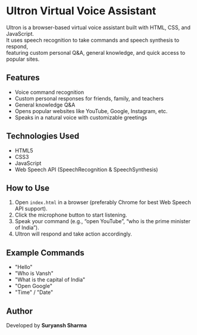 # Ultron Virtual Voice Assistant

Ultron is a browser-based virtual voice assistant built with HTML, CSS, and JavaScript.  
It uses speech recognition to take commands and speech synthesis to respond,  
featuring custom personal Q&A, general knowledge, and quick access to popular sites.

## Features
- Voice command recognition
- Custom personal responses for friends, family, and teachers
- General knowledge Q&A
- Opens popular websites like YouTube, Google, Instagram, etc.
- Speaks in a natural voice with customizable greetings

## Technologies Used
- HTML5
- CSS3
- JavaScript
- Web Speech API (SpeechRecognition & SpeechSynthesis)

## How to Use
1. Open `index.html` in a browser (preferably Chrome for best Web Speech API support).
2. Click the microphone button to start listening.
3. Speak your command (e.g., “open YouTube”, “who is the prime minister of India”).
4. Ultron will respond and take action accordingly.

## Example Commands
- "Hello"  
- "Who is Vansh"  
- "What is the capital of India"  
- "Open Google"  
- "Time" / "Date"  

## Author
Developed by **Suryansh Sharma**

